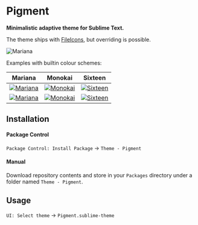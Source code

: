 # Pigment

__Minimalistic adaptive theme for Sublime Text.__

The theme ships with [FileIcons](https://github.com/braver/FileIcons), but overriding is possible.

![Mariana][1]


Examples with builtin colour schemes:

Mariana | Monokai | Sixteen
:-----:|:-----:|:-----:
[![Mariana][1]][1] | [![Monokai][3]][3] | [![Sixteen][5]][5]
[![Mariana][2]][2] | [![Monokai][4]][4] | [![Sixteen][6]][6]


## Installation

#### Package Control

`Package Control: Install Package` → `Theme - Pigment`

#### Manual

Download repository contents and store in your `Packages` directory under a folder named `Theme - Pigment`.

## Usage

`UI: Select theme` → `Pigment.sublime-theme`


[1]: https://user-images.githubusercontent.com/23129307/90250831-08c94180-de3d-11ea-8fe4-96b10fe019e7.png
[2]: https://user-images.githubusercontent.com/23129307/90250832-0a930500-de3d-11ea-8db3-5967147048bd.png
[3]: https://user-images.githubusercontent.com/23129307/90250839-0c5cc880-de3d-11ea-94db-f1ce4c86714d.png
[4]: https://user-images.githubusercontent.com/23129307/90250845-0d8df580-de3d-11ea-94bf-66aaa90518ce.png
[5]: https://user-images.githubusercontent.com/23129307/90250848-0ebf2280-de3d-11ea-87a7-f19358184260.png
[6]: https://user-images.githubusercontent.com/23129307/90250852-0ff04f80-de3d-11ea-8054-60a38f297f97.png
